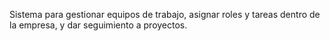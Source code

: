 Sistema para gestionar equipos de trabajo, asignar roles y tareas dentro de la empresa, y dar seguimiento a proyectos.
